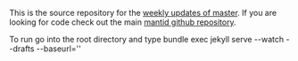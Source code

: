 This is the source repository for the [weekly updates of master](http://mantidproject.github.io/news/). If you are looking for code check out the main [mantid github repository](http://github.com/mantidproject/mantid).

To run go into the root directory and type
    bundle exec jekyll serve --watch --drafts --baseurl=''
